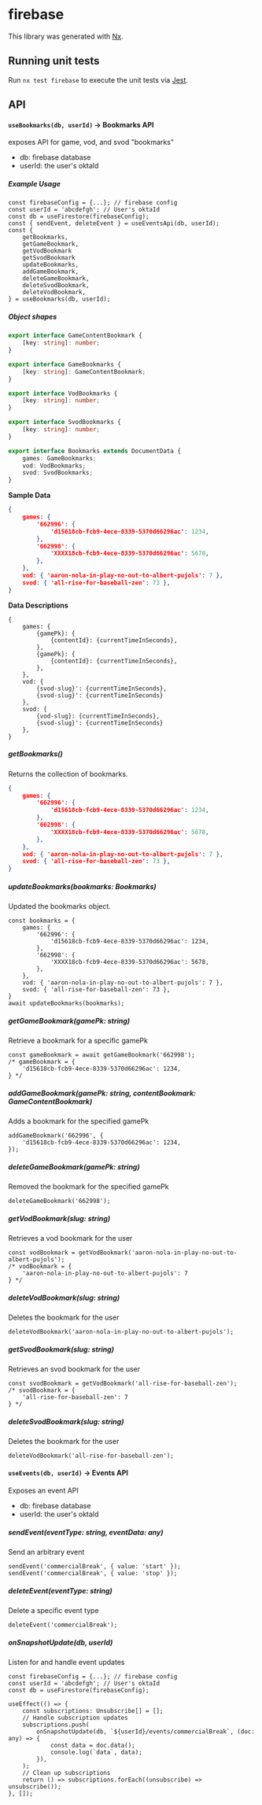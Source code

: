 # firebase

This library was generated with [Nx](https://nx.dev).

## Running unit tests

Run `nx test firebase` to execute the unit tests via [Jest](https://jestjs.io).


## API

#### `useBookmarks(db, userId)` -> Bookmarks API

exposes API for game, vod, and svod "bookmarks"

- db: firebase database
- userId: the user's oktaId

##### Example Usage

```tsx
const firebaseConfig = {...}; // firebase config
const userId = 'abcdefgh'; // User's oktaId
const db = useFirestore(firebaseConfig);
const { sendEvent, deleteEvent } = useEventsApi(db, userId);
const {
    getBookmarks,
    getGameBookmark,
    getVodBookmark
    getSvodBookmark
    updateBookmarks,
    addGameBookmark,
    deleteGameBookmark,
    deleteSvodBookmark,
    deleteVodBookmark,
} = useBookmarks(db, userId);
```

##### Object shapes

```typescript
export interface GameContentBookmark {
    [key: string]: number;
}

export interface GameBookmarks {
    [key: string]: GameContentBookmark;
}

export interface VodBookmarks {
    [key: string]: number;
}

export interface SvodBookmarks {
    [key: string]: number;
}

export interface Bookmarks extends DocumentData {
    games: GameBookmarks;
    vod: VodBookmarks;
    svod: SvodBookmarks;
}
```

**Sample Data**

```json
{
    games: {
        '662996': {
            'd15618cb-fcb9-4ece-8339-5370d66296ac': 1234,
        },
        '662998': {
            'XXXX18cb-fcb9-4ece-8339-5370d66296ac': 5678,
        },
    },
    vod: { 'aaron-nola-in-play-no-out-to-albert-pujols': 7 },
    svod: { 'all-rise-for-baseball-zen': 73 },
}
```

**Data Descriptions**

```
{
    games: {
        {gamePk}: {
            {contentId}: {currentTimeInSeconds},
        },
        {gamePk}: {
            {contentId}: {currentTimeInSeconds},
        },
    },
    vod: {
        {svod-slug}': {currentTimeInSeconds},
        {svod-slug}': {currentTimeInSeconds}
    },
    svod: {
        {vod-slug}: {currentTimeInSeconds},
        {svod-slug}': {currentTimeInSeconds}
    },
}
```

##### getBookmarks()

Returns the collection of bookmarks.

```json
{
    games: {
        '662996': {
            'd15618cb-fcb9-4ece-8339-5370d66296ac': 1234,
        },
        '662998': {
            'XXXX18cb-fcb9-4ece-8339-5370d66296ac': 5678,
        },
    },
    vod: { 'aaron-nola-in-play-no-out-to-albert-pujols': 7 },
    svod: { 'all-rise-for-baseball-zen': 73 },
}
```

##### updateBookmarks(bookmarks: Bookmarks)

Updated the bookmarks object.

```tsx
const bookmarks = {
    games: {
        '662996': {
            'd15618cb-fcb9-4ece-8339-5370d66296ac': 1234,
        },
        '662998': {
            'XXXX18cb-fcb9-4ece-8339-5370d66296ac': 5678,
        },
    },
    vod: { 'aaron-nola-in-play-no-out-to-albert-pujols': 7 },
    svod: { 'all-rise-for-baseball-zen': 73 },
}
await updateBookmarks(bookmarks);
```

##### getGameBookmark(gamePk: string)

Retrieve a bookmark for a specific gamePk

```tsx
const gameBookmark = await getGameBookmark('662998');
/* gameBookmark = {
    'd15618cb-fcb9-4ece-8339-5370d66296ac': 1234,
} */
```

##### addGameBookmark(gamePk: string, contentBookmark: GameContentBookmark)

Adds a bookmark for the specified gamePk

```tsx
addGameBookmark('662996', {
    'd15618cb-fcb9-4ece-8339-5370d66296ac': 1234,
});
```

##### deleteGameBookmark(gamePk: string)

Removed the bookmark for the specified gamePk

```tsx
deleteGameBookmark('662998');
```

##### getVodBookmark(slug: string)

Retrieves a vod bookmark for the user

```tsx
const vodBookmark = getVodBookmark('aaron-nola-in-play-no-out-to-albert-pujols');
/* vodBookmark = {
    'aaron-nola-in-play-no-out-to-albert-pujols': 7
} */
```

##### deleteVodBookmark(slug: string)

Deletes the bookmark for the user

```tsx
deleteVodBookmark('aaron-nola-in-play-no-out-to-albert-pujols');
```

##### getSvodBookmark(slug: string)


Retrieves an svod bookmark for the user

```tsx
const svodBookmark = getVodBookmark('all-rise-for-baseball-zen');
/* svodBookmark = {
    'all-rise-for-baseball-zen': 7
} */
```

##### deleteSvodBookmark(slug: string)

Deletes the bookmark for the user

```tsx
deleteVodBookmark('all-rise-for-baseball-zen');
```

#### `useEvents(db, userId)` -> Events API

Exposes an event API

- db: firebase database
- userId: the user's oktaId


##### sendEvent(eventType: string, eventData: any)

Send an arbitrary event

```tsx
sendEvent('commercialBreak', { value: 'start' });
sendEvent('commercialBreak', { value: 'stop' });
```

##### deleteEvent(eventType: string)

Delete a specific event type

```tsx
deleteEvent('commercialBreak');
```

##### onSnapshotUpdate(db, userId)

Listen for and handle event updates

```tsx
const firebaseConfig = {...}; // firebase config
const userId = 'abcdefgh'; // User's oktaId
const db = useFirestore(firebaseConfig);

useEffect(() => {
    const subscriptions: Unsubscribe[] = [];
    // Handle subscription updates
    subscriptions.push(
        onSnapshotUpdate(db, `${userId}/events/commercialBreak`, (doc: any) => {
            const data = doc.data();
            console.log(`data`, data);
        }),
    );
    // Clean up subscriptions
    return () => subscriptions.forEach((unsubscribe) => unsubscribe());
}, []);

```
